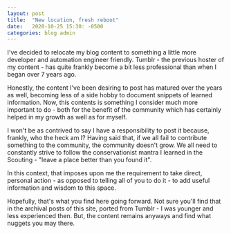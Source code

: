 ```yaml
---
layout: post
title:  "New location, fresh reboot"
date:   2020-10-25 15:30: -0500
categories: blog admin
---
```

I've decided to relocate my blog content to something a little
more developer and automation engineer friendly. Tumblr - the
previous hoster of my content - has quite frankly become a bit
less professional than when I began over 7 years ago. 

Honestly, the content I've been desiring to post has matured over
the years as well, becoming less of a side hobby to document snippets
of learned information.  Now, this contents is something I consider
much more important to do - both for the benefit of the community
which has certainly helped in my growth as well as for myself.

I won't be as contrived to say I have a responsibility to post it
because, frankly, who the heck am I? Having said that, if we all
fail to contribute something to the community, the community doesn't
grow. We all need to constantly strive to follow the conservationist
mantra I learned in the Scouting - "leave a place better than you
found it".

In this context, that imposes upon me the requirement to take direct,
personal action - as opposed to telling all of you to do it - to add
useful information and wisdom to this space.

Hopefully, that's what you find here going forward.  Not sure you'll
find that in the archival posts of this site, ported from Tumblr - 
I was younger and less experienced then. But, the content remains 
anyways and find what nuggets you may there.
